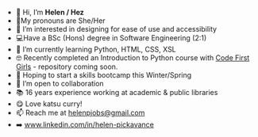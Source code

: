 - 👋 Hi, I’m **Helen / Hez** 
- 🤝My pronouns are She/Her
- 👀 I’m interested in designing for ease of use and accessibility
- 💻Have a BSc (Hons) degree in Software Engineering (2:1)
- 🌱 I’m currently learning Python, HTML, CSS, XSL
- 🤓 Recently completed an Introduction to Python course with [Code First Girls](https://codefirstgirls.com/) - repository coming soon.
- 🤞 Hoping to start a skills bootcamp this Winter/Spring
- 💞️ I’m open to collaboration
- 📚 16 years experience working at academic & public libraries
- 😋 Love katsu curry!
- 📫 Reach me at helenpjobs@gmail.com
- ➡️ www.linkedin.com/in/helen-pickavance
<!---
ellohez/ellohez is a ✨ special ✨ repository because its `README.md` (this file) appears on your GitHub profile.
You can click the Preview link to take a look at your changes.
--->
